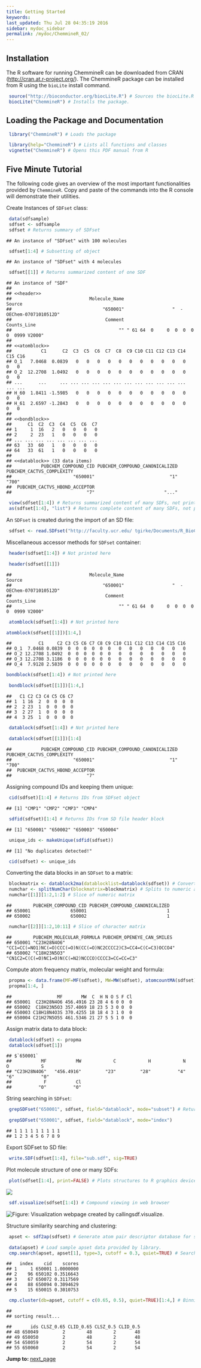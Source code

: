 ```yaml
---
title: Getting Started
keywords: 
last_updated: Thu Jul 28 04:35:19 2016
sidebar: mydoc_sidebar
permalink: /mydoc/ChemmineR_02/
---
```


## Installation

The R software for running ChemmineR can be downloaded from CRAN
(<http://cran.at.r-project.org/>). The ChemmineR package can be
installed from R using the `bioLite` install command.


```r
 source("http://bioconductor.org/biocLite.R") # Sources the biocLite.R installation script. 
 biocLite("ChemmineR") # Installs the package. 
```


## Loading the Package and Documentation



```r
 library("ChemmineR") # Loads the package
```


```r
 library(help="ChemmineR") # Lists all functions and classes 
 vignette("ChemmineR") # Opens this PDF manual from R 
```


## Five Minute Tutorial

The following code gives an overview of the most important
functionalities provided by `ChemmineR`. Copy and paste
of the commands into the R console will demonstrate their utilities.  

Create Instances of `SDFset` class: 

```r
 data(sdfsample) 
 sdfset <- sdfsample
 sdfset # Returns summary of SDFset 
```

```
## An instance of "SDFset" with 100 molecules
```

```r
 sdfset[1:4] # Subsetting of object
```

```
## An instance of "SDFset" with 4 molecules
```

```r
 sdfset[[1]] # Returns summarized content of one SDF
```

```
## An instance of "SDF"
## 
## <<header>>
##                             Molecule_Name                                    Source 
##                                  "650001"                  "  -OEChem-07071010512D" 
##                                   Comment                               Counts_Line 
##                                        "" " 61 64  0     0  0  0  0  0  0999 V2000" 
## 
## <<atomblock>>
##           C1      C2  C3  C5  C6  C7  C8  C9 C10 C11 C12 C13 C14 C15 C16
## O_1   7.0468  0.0839   0   0   0   0   0   0   0   0   0   0   0   0   0
## O_2  12.2708  1.0492   0   0   0   0   0   0   0   0   0   0   0   0   0
## ...      ...     ... ... ... ... ... ... ... ... ... ... ... ... ... ...
## H_60  1.8411 -1.5985   0   0   0   0   0   0   0   0   0   0   0   0   0
## H_61  2.6597 -1.2843   0   0   0   0   0   0   0   0   0   0   0   0   0
## 
## <<bondblock>>
##      C1  C2  C3  C4  C5  C6  C7
## 1     1  16   2   0   0   0   0
## 2     2  23   1   0   0   0   0
## ... ... ... ... ... ... ... ...
## 63   33  60   1   0   0   0   0
## 64   33  61   1   0   0   0   0
## 
## <<datablock>> (33 data items)
##           PUBCHEM_COMPOUND_CID PUBCHEM_COMPOUND_CANONICALIZED      PUBCHEM_CACTVS_COMPLEXITY 
##                       "650001"                            "1"                          "700" 
##  PUBCHEM_CACTVS_HBOND_ACCEPTOR                                
##                            "7"                          "..."
```

```r
 view(sdfset[1:4]) # Returns summarized content of many SDFs, not printed here 
 as(sdfset[1:4], "list") # Returns complete content of many SDFs, not printed here 
```


An `SDFset` is created during the import of an SD file:


```r
 sdfset <- read.SDFset("http://faculty.ucr.edu/ tgirke/Documents/R_BioCond/Samples/sdfsample.sdf") 
```


Miscellaneous accessor methods for `SDFset` container:


```r
 header(sdfset[1:4]) # Not printed here
```
 

```r
 header(sdfset[[1]])
```

```
##                             Molecule_Name                                    Source 
##                                  "650001"                  "  -OEChem-07071010512D" 
##                                   Comment                               Counts_Line 
##                                        "" " 61 64  0     0  0  0  0  0  0999 V2000"
```


```r
 atomblock(sdfset[1:4]) # Not printed here 
```
 

```r
atomblock(sdfset[[1]])[1:4,] 
```

```
##          C1     C2 C3 C5 C6 C7 C8 C9 C10 C11 C12 C13 C14 C15 C16
## O_1  7.0468 0.0839  0  0  0  0  0  0   0   0   0   0   0   0   0
## O_2 12.2708 1.0492  0  0  0  0  0  0   0   0   0   0   0   0   0
## O_3 12.2708 3.1186  0  0  0  0  0  0   0   0   0   0   0   0   0
## O_4  7.9128 2.5839  0  0  0  0  0  0   0   0   0   0   0   0   0
```


```r
bondblock(sdfset[1:4]) # Not printed here 
```
 

```r
 bondblock(sdfset[[1]])[1:4,] 
```

```
##   C1 C2 C3 C4 C5 C6 C7
## 1  1 16  2  0  0  0  0
## 2  2 23  1  0  0  0  0
## 3  2 27  1  0  0  0  0
## 4  3 25  1  0  0  0  0
```

```r
 datablock(sdfset[1:4]) # Not printed here 
```


```r
 datablock(sdfset[[1]])[1:4] 
```

```
##           PUBCHEM_COMPOUND_CID PUBCHEM_COMPOUND_CANONICALIZED      PUBCHEM_CACTVS_COMPLEXITY 
##                       "650001"                            "1"                          "700" 
##  PUBCHEM_CACTVS_HBOND_ACCEPTOR 
##                            "7"
```


Assigning compound IDs and keeping them unique: 

```r
 cid(sdfset)[1:4] # Returns IDs from SDFset object
```

```
## [1] "CMP1" "CMP2" "CMP3" "CMP4"
```

```r
 sdfid(sdfset)[1:4] # Returns IDs from SD file header block
```

```
## [1] "650001" "650002" "650003" "650004"
```

```r
 unique_ids <- makeUnique(sdfid(sdfset))
```

```
## [1] "No duplicates detected!"
```

```r
 cid(sdfset) <- unique_ids 
```


Converting the data blocks in an `SDFset` to a matrix:


```r
 blockmatrix <- datablock2ma(datablocklist=datablock(sdfset)) # Converts data block to matrix 
 numchar <- splitNumChar(blockmatrix=blockmatrix) # Splits to numeric and character matrix 
 numchar[[1]][1:2,1:2] # Slice of numeric matrix 
```

```
##        PUBCHEM_COMPOUND_CID PUBCHEM_COMPOUND_CANONICALIZED
## 650001               650001                              1
## 650002               650002                              1
```

```r
 numchar[[2]][1:2,10:11] # Slice of character matrix 
```

```
##        PUBCHEM_MOLECULAR_FORMULA PUBCHEM_OPENEYE_CAN_SMILES                                     
## 650001 "C23H28N4O6"              "CC1=CC(=NO1)NC(=O)CCC(=O)N(CC(=O)NC2CCCC2)C3=CC4=C(C=C3)OCCO4"
## 650002 "C18H23N5O3"              "CN1C2=C(C(=O)NC1=O)N(C(=N2)NCCCO)CCCC3=CC=CC=C3"
```


Compute atom frequency matrix, molecular weight and formula:


```r
 propma <- data.frame(MF=MF(sdfset), MW=MW(sdfset), atomcountMA(sdfset))
 propma[1:4, ] 
```

```
##                 MF       MW  C  H N O S F Cl
## 650001  C23H28N4O6 456.4916 23 28 4 6 0 0  0
## 650002  C18H23N5O3 357.4069 18 23 5 3 0 0  0
## 650003 C18H18N4O3S 370.4255 18 18 4 3 1 0  0
## 650004 C21H27N5O5S 461.5346 21 27 5 5 1 0  0
```


Assign matrix data to data block: 

```r
 datablock(sdfset) <- propma 
 datablock(sdfset[1]) 
```

```
## $`650001`
##           MF           MW            C            H            N            O            S 
## "C23H28N4O6"   "456.4916"         "23"         "28"          "4"          "6"          "0" 
##            F           Cl 
##          "0"          "0"
```


String searching in `SDFset`: 

```r
 grepSDFset("650001", sdfset, field="datablock", mode="subset") # Returns summary view of matches. Not printed here.
```


```r
 grepSDFset("650001", sdfset, field="datablock", mode="index") 
```

```
## 1 1 1 1 1 1 1 1 1 
## 1 2 3 4 5 6 7 8 9
```


Export SDFset to SD file: 

```r
 write.SDF(sdfset[1:4], file="sub.sdf", sig=TRUE) 
```


Plot molecule structure of one or many SDFs: 

```r
 plot(sdfset[1:4], print=FALSE) # Plots structures to R graphics device 
```

![](../ChemmineR_files/plotstruct-1.png)




```r
 sdf.visualize(sdfset[1:4]) # Compound viewing in web browser 
```

![Figure: Visualization webpage created by calling`sdf.visualize`.](../ChemmineR_files/visualizescreenshot-small.png)

Structure similarity searching and clustering: 

```r
 apset <- sdf2ap(sdfset) # Generate atom pair descriptor database for searching 
```


```r
 data(apset) # Load sample apset data provided by library. 
 cmp.search(apset, apset[1], type=3, cutoff = 0.3, quiet=TRUE) # Search apset database with single compound. 
```

```
##   index    cid    scores
## 1     1 650001 1.0000000
## 2    96 650102 0.3516643
## 3    67 650072 0.3117569
## 4    88 650094 0.3094629
## 5    15 650015 0.3010753
```

```r
 cmp.cluster(db=apset, cutoff = c(0.65, 0.5), quiet=TRUE)[1:4,] # Binning clustering using variable similarity cutoffs. 
```

```
## 
## sorting result...
```

```
##       ids CLSZ_0.65 CLID_0.65 CLSZ_0.5 CLID_0.5
## 48 650049         2        48        2       48
## 49 650050         2        48        2       48
## 54 650059         2        54        2       54
## 55 650060         2        54        2       54
```


<div class="tags">
<b>Jump to: </b>
<a href="../../mydoc/ChemmineR_03/" class="btn btn-default navbar-btn cursorNorm" role="button">next_page</a>
</div>
